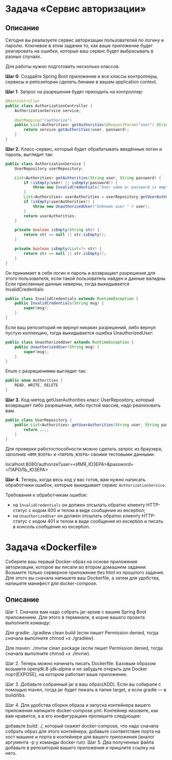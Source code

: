 # Задача «Сервис авторизации»

## Описание

Сегодня вы реализуете сервис авторизации пользователей по логину и паролю. Ключевое в этом задании то, как ваше приложение будет реагировать на ошибки, которые ваш сервис будет выбрасывать в разных случаях.

Для работы нужно подготовить несколько классов.

**Шаг 0**. Создайте Spring Boot приложение и все классы контроллеры, сервисы и репозитории сделать бинами в вашем application context.

**Шаг 1**. Запрос на разрешения будет приходить на контроллер:

```java
@RestController
public class AuthorizationController {
    AuthorizationService service;
    
    @GetMapping("/authorize")
    public List<Authorities> getAuthorities(@RequestParam("user") String user, @RequestParam("password") String password) {
        return service.getAuthorities(user, password);
    }
}
``` 

**Шаг 2.** Класс-сервис, который будет обрабатывать введённые логин и пароль, выглядит так: 

```java
public class AuthorizationService {
    UserRepository userRepository;

    List<Authorities> getAuthorities(String user, String password) {
        if (isEmpty(user) || isEmpty(password)) {
            throw new InvalidCredentials("User name or password is empty");
        }
        List<Authorities> userAuthorities = userRepository.getUserAuthorities(user, password);
        if (isEmpty(userAuthorities)) {
            throw new UnauthorizedUser("Unknown user " + user);
        }
        return userAuthorities;
    }

    private boolean isEmpty(String str) {
        return str == null || str.isEmpty();
    }

    private boolean isEmpty(List<?> str) {
        return str == null || str.isEmpty();
    }
}
``` 
Он принимает в себя логин и пароль и возвращает разрешения для этого пользователя, если такой пользователь найден и данные валидны. Если присланные данные неверны, тогда выкидывается InvalidCredentials:

```java
public class InvalidCredentials extends RuntimeException {
    public InvalidCredentials(String msg) {
        super(msg);
    }
}
``` 

Если ваш репозиторий не вернул никаких разрешений, либо вернул пустую коллекцию, тогда выкидывается ошибка UnauthorizedUser:

```java
public class UnauthorizedUser extends RuntimeException {
    public UnauthorizedUser(String msg) {
        super(msg);
    }
}
``` 

Enum с разрешениями выглядит так:

```java
public enum Authorities {
    READ, WRITE, DELETE
}
``` 

**Шаг 3.** Код-метод getUserAuthorities класс UserRepository, который возвращает либо разрешения, либо пустой массив, надо реализовать вам.

```java
public class UserRepository {
    public List<Authorities> getUserAuthorities(String user, String password) {
        return ...;
    }
}
``` 

Для проверки работоспособности можно сделать запрос из браузера, заполнив `<ИМЯ_ЮЗЕРА>` и `<ПАРОЛЬ_ЮЗЕРА>` своими тестовыми данными: 

localhost:8080/authorize?user=<ИМЯ_ЮЗЕРА>&password=<ПАРОЛЬ_ЮЗЕРА>

**Шаг 4.** Теперь, когда весь код у вас готов, вам нужно написать обработчики ошибок, которые выкидывает сервис `AuthorizationService`. 

Требования к обработчикам ошибок:

* на `InvalidCredentials` он должен отсылать обратно клиенту HTTP-статус с кодом 400 и телом в виде сообщения из exception;
* на `UnauthorizedUser` он должен отсылать обратно клиенту HTTP-статус с кодом 401 и телом в виде сообщения из exception и писать в консоль сообщение из exception.
 
# Задача «Dockerfile»
Соберите ваш первый Docker-образ на основе приложения авторизации, которое вы писали во втором домашнем задании. Возьмите только серверное приложение без html из прошлого задания. Для этого вы сначала напишете ваш Dockerfile, а затем для удобства, напишете манифест для docker-compose.

## Описание
Шаг 1. Сначала вам надо собрать jar-архив с вашим Spring Boot приложением. Для этого в терминале, в корне вашего проекта выполните команду:

Для gradle: ./gradlew clean build (если пишет Permission denied, тогда сначала выполните chmod +x ./gradlew).

Для maven: ./mvnw clean package (если пишет Permission denied, тогда сначала выполните chmod +x ./mvnw).

Шаг 2. Теперь можно начинать писать Dockerfile. Базовым образом возьмите openjdk:8-jdk-alpine и не забудьте открыть для Docker порт(EXPOSE), на котором работает ваше приложение.

Шаг 3. Добавьте собранный jar в ваш образ(ADD). Если вы собирали с помощью maven, тогда jar будет лежать в папке target, а если gradle — в build/libs.

Шаг 4. Для удобства сборки образа и запуска контейнера вашего приложения напишите docker-compose.yml. Контейнер назовите, как вам нравится, а в его конфигурациях пропишите следующее:

добавьте build: ./, который скажет docker-compose, что надо сначала собрать образ для этого контейнера;
добавьте соответствие порта на хост машине и порта в контейнере для вашего приложения (аналог аргумента -p у команды docker run).
Шаг 5. Два полученных файла добавьте в репозиторий вашего приложения и пришлите ссылку на него.
